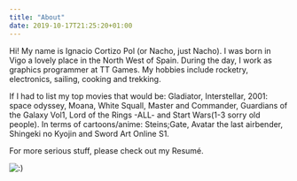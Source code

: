 ```yaml
---
title: "About"
date: 2019-10-17T21:25:20+01:00
---
```


Hi! My name is Ignacio Cortizo Pol (or Nacho, just Nacho). I was born in Vigo a lovely place in the North West of Spain. During the day, I work as graphics programmer at TT Games. My hobbies include rocketry, electronics, sailing, cooking and trekking. 

If I had to list my top movies that would be: Gladiator, Interstellar, 2001: space odyssey, Moana, White Squall, Master and Commander, Guardians of the Galaxy Vol1, Lord of the Rings -ALL- and Start Wars(1-3 sorry old people). In terms of cartoons/anime: Steins;Gate, Avatar the last airbender, Shingeki no Kyojin and Sword Art Online S1.


For more serious stuff, please check out my Resumé.

![:)](../images/WopWop.JPG "Wop Wop")